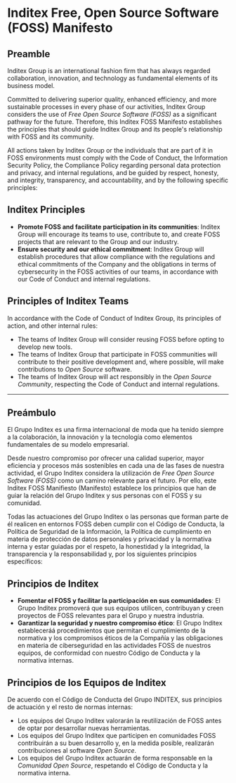 <!--
SPDX-FileCopyrightText: 2024 Industria de Diseño Textil S.A. INDITEX

SPDX-License-Identifier: CC-BY-SA-4.0
-->

# Inditex Free, Open Source Software (FOSS) Manifesto

## Preamble

Inditex Group is an international fashion firm that has always regarded collaboration, innovation, and technology as fundamental elements of its business model.

Committed to delivering superior quality, enhanced efficiency, and more sustainable processes in every phase of our activities, Inditex Group considers the use of *Free Open Source Software (FOSS)* as a significant pathway for the future. Therefore, this Inditex FOSS Manifesto establishes the principles that should guide Inditex Group and its people's relationship with FOSS and its community.

All actions taken by Inditex Group or the individuals that are part of it in FOSS environments must comply with the Code of Conduct, the Information Security Policy, the Compliance Policy regarding personal data protection and privacy, and internal regulations, and be guided by respect, honesty, and integrity, transparency, and accountability, and by the following specific principles:

## Inditex Principles

* **Promote FOSS and facilitate participation in its communities**: Inditex Group will encourage its teams to use, contribute to, and create FOSS projects that are relevant to the Group and our industry.
* **Ensure security and our ethical commitment**: Inditex Group will establish procedures that allow compliance with the regulations and ethical commitments of the Company and the obligations in terms of cybersecurity in the FOSS activities of our teams, in accordance with our Code of Conduct and internal regulations.

## Principles of Inditex Teams

In accordance with the Code of Conduct of Inditex Group, its principles of action, and other internal rules:

* The teams of Inditex Group will consider reusing FOSS before opting to develop new tools.
* The teams of Inditex Group that participate in FOSS communities will contribute to their positive development and, where possible, will make contributions to *Open Source* software.
* The teams of Inditex Group will act responsibly in the *Open Source Community*, respecting the Code of Conduct and internal regulations.

---

## Preámbulo

El Grupo Inditex es una firma internacional de moda que ha tenido siempre a la colaboración, la innovación y la tecnología como elementos fundamentales de su modelo empresarial.  

Desde nuestro compromiso por ofrecer una calidad superior, mayor eficiencia y procesos más sostenibles en cada una de las fases de nuestra actividad, el Grupo Inditex considera la utilización de *Free Open Source Software (FOSS)* como un camino relevante para el futuro. Por ello, este Inditex FOSS Manifiesto (Manifesto) establece los principios que han de guiar la relación del Grupo Inditex y sus personas con el FOSS y su comunidad.  

Todas las actuaciones del Grupo Inditex o las personas que forman parte de él realicen en entornos FOSS deben cumplir con el Código de Conducta, la Política de Seguridad de la Información, la Política de cumplimiento en materia de protección de datos personales y privacidad y la normativa interna y estar guiadas por el respeto, la honestidad y la integridad, la transparencia y la responsabilidad y, por los siguientes principios específicos:  

## Principios de Inditex

* **Fomentar el FOSS y facilitar la participación en sus comunidades**: El Grupo Inditex promoverá que sus equipos utilicen, contribuyan y creen proyectos de FOSS relevantes para el Grupo y nuestra industria.
* **Garantizar la seguridad y nuestro compromiso ético**: El Grupo Inditex estableceráá procedimientos que permitan el cumplimiento de la normativa y los compromisos éticos de la Compañía y las obligaciones en materia de ciberseguridad en las actividades FOSS de nuestros equipos, de conformidad con nuestro Código de Conducta y la normativa internas.

## Principios de los Equipos de Inditex

De acuerdo con el Código de Conducta del Grupo INDITEX, sus principios de actuación y el resto de normas internas:

* Los equipos del Grupo Inditex valorarán la reutilización de FOSS antes de optar por desarrollar nuevas herramientas.
* Los equipos del Grupo Inditex que participen en comunidades FOSS contribuirán a su buen desarrollo y, en la medida posible, realizarán contribuciones al software *Open Source*.
* Los equipos del Grupo Inditex actuarán de forma responsable en la *Comunidad Open Source*, respetando el Código de Conducta y la normativa interna.
